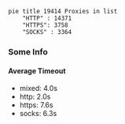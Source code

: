 
```mermaid
pie title 19414 Proxies in list
    "HTTP" : 14371
    "HTTPS": 3758
    "SOCKS" : 3364
```

### Some Info
#### Average Timeout

- mixed: 4.0s
- http: 2.0s
- https: 7.6s
- socks: 6.3s